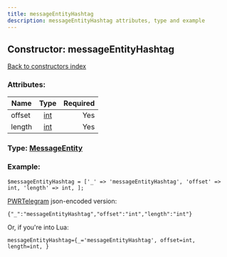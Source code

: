 ```yaml
---
title: messageEntityHashtag
description: messageEntityHashtag attributes, type and example
---
```

## Constructor: messageEntityHashtag  
[Back to constructors index](index.md)



### Attributes:

| Name     |    Type       | Required |
|----------|:-------------:|---------:|
|offset|[int](../types/int.md) | Yes|
|length|[int](../types/int.md) | Yes|



### Type: [MessageEntity](../types/MessageEntity.md)


### Example:

```
$messageEntityHashtag = ['_' => 'messageEntityHashtag', 'offset' => int, 'length' => int, ];
```  

[PWRTelegram](https://pwrtelegram.xyz) json-encoded version:

```
{"_":"messageEntityHashtag","offset":"int","length":"int"}
```


Or, if you're into Lua:  


```
messageEntityHashtag={_='messageEntityHashtag', offset=int, length=int, }

```


